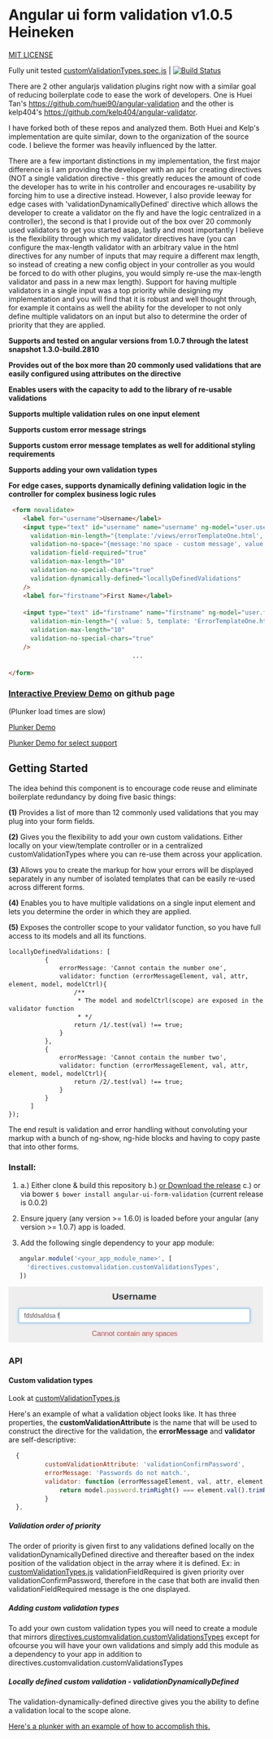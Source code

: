 # Angular ui form validation v1.0.5 Heineken
[MIT LICENSE](/LICENSE.txt)


Fully unit tested [customValidationTypes.spec.js](/test/customValidations.spec.js) | [![Build Status](https://travis-ci.org/nelsonomuto/angular-ui-form-validation.png?branch=master)](https://travis-ci.org/nelsonomuto/angular-ui-form-validation)
<!---
[![Dependencies status](https://david-dm.org/nelsonomuto/angular-ui-form-validation.png)](https://david-dm.org/nelsonomuto/angular-ui-form-validation) 
[![devDependency Status](https://david-dm.org/nelsonomuto/angular-ui-form-validation/dev-status.png)](https://david-dm.org/nelsonomuto/angular-ui-form-validation#info=devDependencies)
-->

There are 2 other angularjs validation plugins right now with a similar goal of reducing boilerplate code to ease the work of developers. One is Huei Tan's https://github.com/huei90/angular-validation and the other is kelp404's https://github.com/kelp404/angular-validator.

I have forked both of these repos and analyzed them. Both Huei and Kelp's implementation are quite similar, down to the organization of the source code. I believe the former was heavily influenced by the latter. 

There are a few important distinctions in my implementation, the first major difference is I am providing the developer with an api for creating directives (NOT a single validation directive - this greatly reduces the amount of code the developer has to write in his controller and encourages re-usability by forcing him to use a directive instead. However, I also provide leeway for edge cases with 'validationDynamicallyDefined' directive which allows the developer to create a validator on the fly and have the logic centralized in a controller), the second is that I provide out of the box over 20 commonly used validators to get you started asap, lastly and most importantly I believe is the flexibility through which my validator directives have (you can configure the max-length validator with an arbitrary value in the html directives for any number of inputs that may require a different max length, so instead of creating a new config object in your controller as you would be forced to do with other plugins, you would simply re-use the max-length validator and pass in a new max length). Support for having multiple validators in a single input was a top priority while designing my implementation and you will find that it is robust and well thought through, for example it contains as well the ability for the developer to not only define multiple validators on an input but also to determine the order of priority that they are applied. 
 

**Supports and tested on angular versions from 1.0.7 through the latest snapshot 1.3.0-build.2810** 

**Provides out of the box more than 20 commonly used validations that are easily configured using attributes on the directive**

**Enables users with the capacity to add to the library of re-usable validations**

**Supports multiple validation rules on one input element**

**Supports custom error message strings**

**Supports custom error message templates as well for additional styling requirements**

**Supports adding your own validation types**

**For edge cases, supports dynamically defining validation logic in the controller for complex business logic rules**

```html
 <form novalidate>    
    <label for="username">Username</label>
    <input type="text" id="username" name="username" ng-model="user.username"
      validation-min-length="{template:'/views/errorTemplateOne.html', value:5}" 
      validation-no-space="{message:'no space - custom message', value: true}"
      validation-field-required="true"
      validation-max-length="10"
      validation-no-special-chars="true"
      validation-dynamically-defined="locallyDefinedValidations"
    />
    <label for="firstname">First Name</label>
    
    <input type="text" id="firstname" name="firstname" ng-model="user.firstname"
      validation-min-length="{ value: 5, template: 'ErrorTemplateOne.html' }"  
      validation-max-length="10"
      validation-no-special-chars="true"
    />
                                  ...

</form>
```

### [Interactive Preview Demo](http://nelsonomuto.github.io/angular-ui-form-validation) on github page ###

(Plunker load times are slow)

[Plunker Demo](http://plnkr.co/edit/z0DTSV?p=preview) 

[Plunker Demo for select support](http://plnkr.co/edit/7Ct3X1?p=preview)

## Getting Started
>
The idea behind this component is to encourage code reuse and eliminate boilerplate redundancy by doing five basic things:

**(1)** Provides a list of more than 12 commonly used validations that you may plug into your form fields.

**(2)** Gives you the flexibility to add your own custom validations. Either locally on your view/template controller or in a centralized customValidationTypes where you can re-use them across your application.

**(3)** Allows you to create the markup for how your errors will be displayed separately in any number of isolated templates that can be easily re-used across different forms.

**(4)** Enables you to have multiple validations on a single input element and lets you determine the order in which they are applied.

**(5)** Exposes the controller scope to your validator function, so you have full access to its models and all its functions.
```
locallyDefinedValidations: [                  
          {
              errorMessage: 'Cannot contain the number one',
              validator: function (errorMessageElement, val, attr, element, model, modelCtrl){
                  /**
                   * The model and modelCtrl(scope) are exposed in the validator function
                   * */
                  return /1/.test(val) !== true;    
              }
          },
          {
              errorMessage: 'Cannot contain the number two',
              validator: function (errorMessageElement, val, attr, element, model, modelCtrl){
                  return /2/.test(val) !== true;      
              } 
          }
      ]
});

```
The end result is validation and error handling without convoluting your markup with a bunch of ng-show, ng-hide blocks and having to copy paste that into other forms.


### Install:
 1. a.) Either clone & build this repository
    b.) [or Download the release](https://raw.github.com/nelsonomuto/angular-ui-form-validation/master/dist/angular-ui-form-validation.js)
    c.) or via bower `$ bower install angular-ui-form-validation` (current release is 0.0.2)
 
 2. Ensure jquery (any version >= 1.6.0) is loaded before your angular (any version >= 1.0.7) app is loaded.

 3. Add the following single dependency to your app module:
 ```javascript
    angular.module('<your_app_module_name>', [
      'directives.customvalidation.customValidationsTypes',
    ])
 ```

![custom validation message for no space](/errorMessageNoSpace.png "validation-no-space")

### API

#### Custom validation types

Look at [customValidationTypes.js](/app/scripts/directives/customvalidationtypes/customValidationTypes.js)
 
Here's an example of what a validation object looks like. It has three properties, the **customValidationAttribute** is the name that will be used to construct the directive for the validation, the **errorMessage** and **validator** are self-descriptive:

  ```javascript
    {
            customValidationAttribute: 'validationConfirmPassword',
            errorMessage: 'Passwords do not match.',
            validator: function (errorMessageElement, val, attr, element, model, modelCtrl) {
                return model.password.trimRight() === element.val().trimRight();
            }
    },  
  ```
##### Validation order of priority

The order of priority is given first to any validations defined locally on the validationDynamicallyDefined directive and thereafter based on the index position of the validation object in the array where it is defined. Ex: in [customValidationTypes.js](/app/scripts/directives/customvalidationtypes/customValidationTypes.js) validationFieldRequired is given priority over validationConfirmPassword, therefore in the case that both are invalid then validationFieldRequired message is the one displayed.

##### Adding custom validation types

To add your own custom validation types you will need to create a module that mirrors [directives.customvalidation.customValidationsTypes](/app/scripts/directives/customvalidationtypes/customValidationTypes.js) except for ofcourse you will have your own validations and simply add this module as a dependency to your app in addition to directives.customvalidation.customValidationsTypes

##### Locally defined custom validation - validationDynamicallyDefined

The validation-dynamically-defined directive gives you the ability to define a validation local to the scope alone.

[Here's a plunker with an example of how to accomplish this.](http://plnkr.co/edit/LDoYUM?p=preview)

